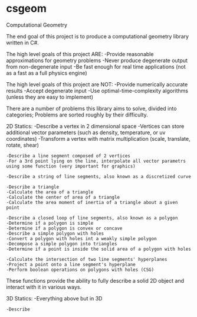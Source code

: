 # csgeom
Computational Geometry

The end goal of this project is to produce a computational geometry library written in C#.

The high level goals of this project ARE:
  -Provide reasonable approximations for geometry problems
  -Never produce degenerate output from non-degenerate input
  -Be fast enough for real time applications (not as a fast as a full physics engine)
  
The high level goals of this project are NOT:
  -Provide numerically accurate results
  -Accept degenerate input
  -Use optimal-time-complexity algorithms (unless they are easy to implement)

There are a number of problems this library aims to solve, divided into categories;
Problems are sorted roughly by their difficulty.

  2D Statics:
    -Describe a vertex in 2 dimensional space
    -Vertices can store additional vector parameters (such as density, temperature, or uv coordinates)
    -Transform a vertex with matrix multiplication (scale, translate, rotate, shear)

    -Describe a line segment composed of 2 vertices
    -For a 3rd point lying on the line, interpolate all vector parametrs using some function (very important for graphics)

    -Describe a string of line segments, also known as a discretized curve

    -Describe a triangle
    -Calculate the area of a triangle
    -Calculate the center of area of a triangle
    -Calculate the area moment of inertia of a triangle about a given point

    -Describe a closed loop of line segments, also known as a polygon
    -Determine if a polygon is simple
    -Determine if a polygon is convex or concave
    -Describe a simple polygon with holes
    -Convert a polygon with holes int a weakly simple polygon
    -Decompose a simple polygon into triangles
    -Determine if a point is inside the solid area of a polygon with holes

    -Calculate the intersection of two line segments' hyperplanes
    -Project a point onto a line segment's hyperplane
    -Perform boolean operations on polygons with holes (CSG)
    
  
  These functions provide the ability to fully describe a solid 2D object and interact with it in various ways.
  
  
  3D Statics:
    -Everything above but in 3D
    
    -Describe 
    
